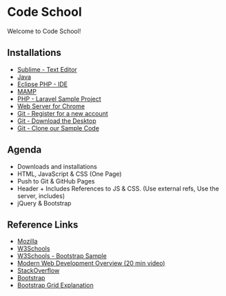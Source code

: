 Code School
=========

Welcome to Code School!

Installations 
--------------

* [Sublime - Text Editor](https://www.sublimetext.com/3)
* [Java](https://www.java.com/en/download/)
* [Eclipse PHP - IDE](https://eclipse.org/pdt/)
* [MAMP](https://www.mamp.info/en/)
* [PHP - Laravel Sample Project](https://github.com/mschwarzmueller/pluralsight-laravel-getting-started) 
* [Web Server for Chrome](https://chrome.google.com/webstore/detail/web-server-for-chrome/ofhbbkphhbklhfoeikjpcbhemlocgigb?hl=en)
* [Git - Register for a new account](https://github.com/)
* [Git - Download the Desktop](https://desktop.github.com/)
* [Git - Clone our Sample Code](https://github.com/xlaboration/Code-School-Front-End)



Agenda
--------------

*	Downloads and installations
*	HTML, JavaScript & CSS (One Page)
*	Push to Git & GitHub Pages
*	Header + Includes References to JS & CSS. (Use external refs, Use the server, includes)
*	jQuery & Bootstrap


Reference Links
--------------

* [Mozilla](https://developer.mozilla.org/en-US/docs/Learn/Getting_started_with_the_web/HTML_basics)
* [W3Schools](https://www.w3schools.com/html/default.asp)
* [W3Schools - Bootstrap Sample](https://www.w3schools.com/bootstrap/bootstrap_theme_company.asp)
* [Modern Web Development Overview (20 min video)](https://www.youtube.com/watch?v=sBzRwzY7G-k&t=1s)
* [StackOverflow](https://stackoverflow.com/)
* [Bootstrap](https://getbootstrap.com/examples/grid/)
* [Bootstrap Grid Explanation](https://www.w3schools.com/bootstrap/bootstrap_grid_system.asp)


